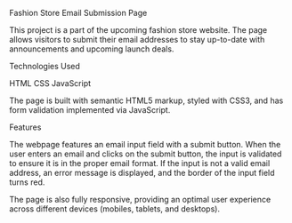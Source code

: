 Fashion Store Email Submission Page

This project is a part of the upcoming fashion store website. The page allows visitors to submit their email addresses to stay up-to-date with announcements and upcoming launch deals.

Technologies Used

HTML
CSS
JavaScript

The page is built with semantic HTML5 markup, styled with CSS3, and has form validation implemented via JavaScript.

Features

The webpage features an email input field with a submit button. When the user enters an email and clicks on the submit button, the input is validated to ensure it is in the proper email format. If the input is not a valid email address, an error message is displayed, and the border of the input field turns red.

The page is also fully responsive, providing an optimal user experience across different devices (mobiles, tablets, and desktops).
